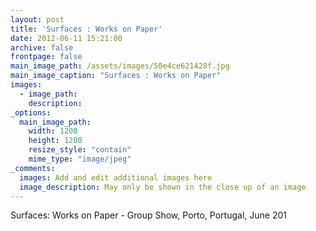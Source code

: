```yaml
---
layout: post
title: 'Surfaces : Works on Paper'
date: 2012-06-11 15:21:00
archive: false
frontpage: false
main_image_path: /assets/images/50e4ce621428f.jpg
main_image_caption: "Surfaces : Works on Paper"
images:
  - image_path: 
    description: 
_options:
  main_image_path:
    width: 1200
    height: 1200
    resize_style: "contain"
    mime_type: "image/jpeg"
_comments:
  images: Add and edit additional images here
  image_description: May only be shown in the close up of an image
---
```


Surfaces: Works on Paper - Group Show, Porto, Portugal, June 201